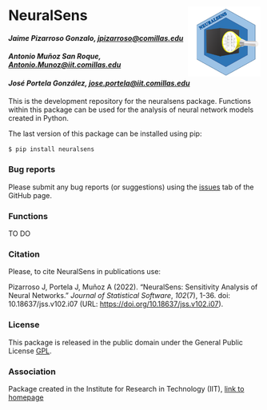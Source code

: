 # NeuralSens <img src="man/logo/NeuralSens.PNG" width="135px" height="140px" align="right" style="padding-left:10px;background-color:white;" />

#### *Jaime Pizarroso Gonzalo, jpizarroso@comillas.edu*
#### *Antonio Muñoz San Roque, Antonio.Munoz@iit.comillas.edu*
#### *José Portela González, jose.portela@iit.comillas.edu*

This is the development repository for the neuralsens package.  Functions within this package can be used for the analysis of neural network models created in Python. 

The last version of this package can be installed using pip:

```bash
$ pip install neuralsens
```

### Bug reports

Please submit any bug reports (or suggestions) using the [issues](https://github.com/JaiPizGon/NeuralSens/issues) tab of the GitHub page.

### Functions

TO DO

### Citation

Please, to cite NeuralSens in publications use:

Pizarroso J, Portela J, Muñoz A (2022). “NeuralSens: Sensitivity Analysis of Neural Networks.” _Journal of
Statistical Software_, *102*(7), 1-36. doi: 10.18637/jss.v102.i07 (URL:
https://doi.org/10.18637/jss.v102.i07).

### License

This package is released in the public domain under the General Public License [GPL](https://www.gnu.org/licenses/gpl-3.0.en.html). 

### Association
Package created in the Institute for Research in Technology (IIT), [link to homepage](https://www.iit.comillas.edu/index.php.en) 
